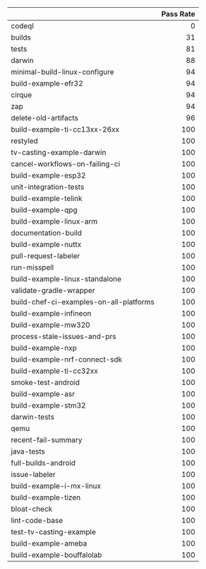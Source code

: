 |                                         |   Pass Rate |
|:----------------------------------------|------------:|
| codeql                                  |           0 |
| builds                                  |          31 |
| tests                                   |          81 |
| darwin                                  |          88 |
| minimal-build-linux-configure           |          94 |
| build-example-efr32                     |          94 |
| cirque                                  |          94 |
| zap                                     |          94 |
| delete-old-artifacts                    |          96 |
| build-example-ti-cc13xx-26xx            |         100 |
| restyled                                |         100 |
| tv-casting-example-darwin               |         100 |
| cancel-workflows-on-failing-ci          |         100 |
| build-example-esp32                     |         100 |
| unit-integration-tests                  |         100 |
| build-example-telink                    |         100 |
| build-example-qpg                       |         100 |
| build-example-linux-arm                 |         100 |
| documentation-build                     |         100 |
| build-example-nuttx                     |         100 |
| pull-request-labeler                    |         100 |
| run-misspell                            |         100 |
| build-example-linux-standalone          |         100 |
| validate-gradle-wrapper                 |         100 |
| build-chef-ci-examples-on-all-platforms |         100 |
| build-example-infineon                  |         100 |
| build-example-mw320                     |         100 |
| process-stale-issues-and-prs            |         100 |
| build-example-nxp                       |         100 |
| build-example-nrf-connect-sdk           |         100 |
| build-example-ti-cc32xx                 |         100 |
| smoke-test-android                      |         100 |
| build-example-asr                       |         100 |
| build-example-stm32                     |         100 |
| darwin-tests                            |         100 |
| qemu                                    |         100 |
| recent-fail-summary                     |         100 |
| java-tests                              |         100 |
| full-builds-android                     |         100 |
| issue-labeler                           |         100 |
| build-example-i-mx-linux                |         100 |
| build-example-tizen                     |         100 |
| bloat-check                             |         100 |
| lint-code-base                          |         100 |
| test-tv-casting-example                 |         100 |
| build-example-ameba                     |         100 |
| build-example-bouffalolab               |         100 |